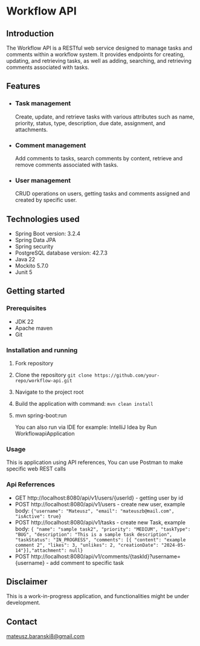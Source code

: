 # Workflow API

## Introduction
The Workflow API is a RESTful web service designed to manage tasks and comments within a workflow system. It provides endpoints for creating, updating, and retrieving tasks, as well as adding, searching, and retrieving comments associated with tasks.

## Features
 - ### Task management
   Create, update, and retrieve tasks with various attributes such as name, priority, status, type, description, due date, assignment, and attachments.
 - ### Comment management
   Add comments to tasks, search comments by content, retrieve and remove comments associated with tasks.
 - ### User management
   CRUD operations on users, getting tasks and comments assigned and created by specific user.
   
## Technologies used
  - Spring Boot version: 3.2.4
  - Spring Data JPA
  - Spring security
  - PostgreSQL database version: 42.7.3
  - Java 22
  - Mockito 5.7.0
  - Junit 5

## Getting started
### Prerequisites
  - JDK 22
  - Apache maven
  - Git
### Installation and running
  1) Fork repository
  2) Clone the repository
     `git clone https://github.com/your-repo/workflow-api.git`
  3) Navigate to the project root
  4) Build the application with command: `mvn clean install`
  5) mvn spring-boot:run
     
     You can also run via IDE for example: IntelliJ Idea by Run WorkflowapiApplication
     
### Usage
  This is application using API references, You can use Postman to make specific web REST calls
### Api Referrences
 - GET http://localhost:8080/api/v1/users/{userId} - getting user by id
 - POST http://localhost:8080/api/v1/users - create new user, example body: `{"username": "Mateusz", "email": "mateuszb@mail.com", "isActive": true}`
 - POST http://localhost:8080/api/v1/tasks - create new Task, example body: `{
    "name": "sample task2",
    "priority": "MEDIUM",
    "taskType": "BUG",
    "description": "This is a sample task description",
    "taskStatus": "IN_PROGRESS",
    "comments": [{ "content": "example comment 2", "likes": 3, "unlikes": 2, "creationDate": "2024-05-14"}],"attachment": null}`
- POST http://localhost:8080/api/v1/comments/{taskId}?username={username} - add comment to specific task
## Disclaimer
This is a work-in-progress application, and functionalities might be under development.
## Contact
mateusz.baranski8@gmail.com
 
